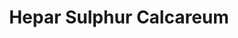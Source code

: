 ---
title: Hepar Sulphur Calcareum
slug: hepar_sulphur
category: general
cirillic: Гепар сульфур
base_description: Гепар сульфур, Гепар сульфур калькареум
image: hepar_sulphur.jpg
miasm: Сикоз, Псора
group: Животные

key_characteristic: |
  ### Крайняя чувствительность и реактивная гневная защита.
  
  **Ключевая, центральная черта Hepar Sulphur — это:**<br>
  гиперчувствительность ко всем воздействиям и взрывная, гневная реакция на любое раздражение.<br>
  Вся энергия направлена на защиту от внешнего мира, который воспринимается как постоянная угроза и источник боли.

typical_features:
typical_features_images:
typical_features_captions:

description: |
  **Hepar Sulphur** - это нечистый, с точки зрения химии, сульфат кальция.
  
  Его впервые приготовил Ганеман. <br>
  Он нагрел до высоких температур белый внутренний слой устричной раковины (калькарея карбоника) 🐚🦪с серой (сульфур) 💥💥💥<br>
  Препарат сочетает в себе черты животного- моллюска, минерала - сульфур и огня🔥!<br>
  От моллюска препарат взял - страх быть одному, чувствительность и ранимость, боязнь острых предметов, сверхчувствительность к шуму и боли.<br> 
  От сульфура - торопливость, раздражительность, озабоченность внешним видом, ему кажется, что окружающие не ценят его и не оказывают должного уважения.<br> 
  Огонь даёт ярость, злость, желание убить, страстное желание поджечь-(пиромания).<br> 
  В целом, получился тяжелый  препарат, лепрозорго миазма.<br> 
  Как ситуативное назначение препарат незаменим при нагноительных процессах: нарывах, абсцессах, свищах, фурункулах, карбункулах, панарийциях, гнойных ранах, и других патологических процессах, где есть гной.<br> 
  Это лекарство прекрасно вычищает все гнойные раны без всяких антибиотиков! <br>
  
  🔴 Он поражает НЕРВЫ, делая пациента СВЕРХЧУВСТВИТЕЛЬНЫМ ко всем впечатлениям; к холоду; к боли; прикосновению, шуму, запахам, сквозняку; самая незначительная боль вызывает обморок. (Фатак)
  
  **Ключевая, центральная черта Hepar Sulphur — это:**<br>
  Гиперчувствительность ко всем воздействиям и взрывная, гневная реакция на любое раздражение.
  
  🟡 *На физическом уровне:* Полная незащищенность и болезненная чувствительность к малейшим раздражителям (холодному воздуху, прикосновению, сквозняку, боли).<br> 
  🔸 Организм реагирует на проникновение извне бурно и гнойно (нагноения, абсцессы, воспаления).<br> 
  Физическое состояние характеризуется ощущением, будто в теле заноза или осколок стекла.<br>
  🟡 *На эмоциональном уровне:* Чрезвычайная психическая ранимость и уязвимость.<br> 
  🔸 Человек чувствует себя незащищенным, легко обижается, воспринимает любые слова и действия в свой адрес как личное оскорбление.<br> 
  🔸 Это вызывает мгновенную, неконтролируемую вспышку гнева, ярости и злобы.<br> 
  🔸 Реакция — взрывная и резкая, как у раковины, которая резко захлопывается при прикосновении.<br>
  🟡 *На ментальном уровне:* Состояние крайней раздражительности и нетерпимости.<br> 
  🔸 Желание изолироваться от любого воздействия, которое может причинить боль.<br> 
  🔸 Мысли сосредоточены на своей обиде и боли, возникает сильное желание отомстить обидчику.<br> 
  🔸 Это создает ментальные "границы", но не здоровые, а хрупкие и колючие, как стена из шипов.
  
  **Вся энергия направлена на защиту от внешнего мира, который воспринимается как постоянная угроза и источник боли.**
  
  🔵 **Фатак**<br>
  Это блондин, вялый, у него слабые мышцы; Поражается СОЕДИНИТЕЛЬНАЯ ТКАНЬ, в результате возникает выраженная СКЛОННОСТЬ К НАГНОЕНИЮ.<br> 
  Гепар сульфур имеет особое сродство со СЛИЗИСТЫМИ ОБОЛОЧКАМИ ДЫХАТЕЛЬНЫХ ПУТЕЙ, где он вызывает обильную секрецию.<br> 
  Все выделения обильные; зловонные; как старый сыр; кислые, также как и стул, запах, исходящий от тела, пот.<br> 
  Пациент ПОТЕЕТ ЛЕГКО и обильно; но не осмеливается раскрыться, раздеться; потоотделение не облегчает его самочувствия.<br> 
  Железы (лимфатические узлы) воспалены; опухшие и нагнаиваются.<br> 
  Пациент ЗЯБКИЙ; даже в жаркую погоду ходит в пальто. Ощущение, как будто ветер дует на больное место, часть тела. Простывает в холодную сырую погоду.<br> 
  Боли - в виде болезненности (болит, как рана, воспаленное место), КОЛЮЩИЕ; как от острых заноз.<br> 
  Обычно поражается кожа естественных складок тела; ЛЮБОЕ ПОВРЕЖДЕНИЕ НАГНАИВАЕТСЯ. Угрожающий абсцесс; скапливается много густого гноя.<br> 
  Это средство вызывает нагноение вокруг инородного тела и способствует его удалению.<br> 
  Желтый цвет; мокроты, склер, пота. Мастоидит. <br> 
  Бок, на котором пациент лежит ночью, постепенно становится очень болезненным; пациент должен перевернуться. Пеллагра. Твердые, с ощущением жжения узлы.<br> 
  Пациент ранимый психически и физически.<br> 
  Последствия травмы, подавления высыпаний, применения ртути. Слабость с дрожанием после курения табака. Боли в костях, кариес (остеомиелит). Спазмы после травмы, повреждения.

  🔥Делюзия - мир в огне.<br> 
  
  Его девиз: <br>
  🔥ВСЁ ОЧИЩАЕТСЯ ОГНЕМ!<br>
  🔥Хочет поджечь вещи.<br> 
  🔥Пиромания.<br>
  
  ✅Для него характерна уязвимость на всех уровнях ментальном, эмоциональном и физическом. <br>
  ✅Он тонко чувствует любую боль и часто кажется, что его жалобы не пропорциональны болезни или повреждению.<br> 
    
  ✅Часто  кажется, что он не защищен от внешних сил.<br> 
  Желание защиты, в которой нуждается этот человек, может привести его к ограничению деятельности вплоть до боязни открытого пространства.<br> 
  Он может идти на все ради обеспечения своей безопасности, например, предпочитает жениться на богатой невесте, а не на той, которую он по-настоящему любит.<br> 
    
  ✅Фактически на него может сильно действовать даже чужая боль; например, когда он просто слышит о несчастном случае, то может начать дрожать всем телом или у него открывается рвота.<br> 
    
  ✅Когда он чувствует, что его безопасности что-то угрожает, то у него возникает реакция гнева или даже ярости.<br> 
  Его импульсы сильные и даже яростные.<br> 
    
  🆘Если будет в руке нож, то может убить - такой импульс.<br> 
    
  ⚠️Кент не рекомендует стричься у такого парикмахера.<br>
    
  ✅Физическая конституция его также ранима.<br> 
  Инфекция легко поражает этого человека, как системно - все формы лихорадки и даже вплоть до сепсиса, так и местно - с образованием абсцесса и нагноения.<br> 
    
  ✅Кроме того, он страдает от любого внешнего воздействия: от погоды, шума, света, химических реагентов, но особенно от холода.<br>
    
  ✅ Запоминающейся особенностью является чувствительность к холодным поверхностям.<br> 
  Прикосновение к такой поверхности даже кончиком пальца может вызвать общее ухудшение.<br> 
  В этом симптоме снова проявляется идея обнажённых и сверхчувствительных нервных окончаний.<br> 
  Реакция — кашель или озноб — наступает НЕМЕДЛЕННО, без задержки.<br> 
  Эти симптомы может вызвать даже высовывание руки или ноги из-под одеяла.

description_images:
  - hepar_sulphur_description-1.jpg
  - hepar_sulphur_description-2.jpg
description_captions:
  - Calcarea carbonica
  - Sulphur
clinical_indications: |

etiology: |

remedy_miasms:
  - title:
    image:
    alt:
    content: |
      Миазм Hepar Sulphur — это сочетание **псоры** и **сикоза**, с ведущей ролью **сикоза**.
    
      **1. Сикотический миазм (ведущий)**<br>
      Это наиболее ярко выраженный компонент. Сикоз — это миазм избыточной, извращенной реакции, гипертрофии и нагноения.<br>   
      *Гиперчувствительность и реактивность:* Крайняя, болезненная чувствительность ко всем воздействиям (холоду, прикосновению, боли) — классическая сикотическая черта, когда организм неадекватно сильно реагирует на раздражитель.<br> 
      *Склонность к нагноениям:* Самый характерный физический признак. Любая инфекция, любая ранка не просто воспаляется, а обязательно переходит в стадию образования гноя, абсцессов, фурункулов. Организм не может разрешить конфликт здоровым образом и создает гнойный очаг.<br>
      *Ощущение «занозы»:* Чувство, будто в теле заноза или осколок стекла, — это метафора сикотического нарушения: организм яростно пытается отторгнуть что-то инородное, чего на самом деле нет, через гнойный процесс.
        
      **2. Псорический миазм (фоновый)**<br>
      Псора — это миазм недостаточности, сверхчувствительности и реакции на нарушение границ.<br>
      *Чувство уязвимости и незащищенности:* Базовая псорическая тревога, ощущение, что мир враждебен и может причинить боль. Это фундамент, на котором строится сикотическая сверхреакция.<br>
      *Истощаемость:* После бурных реакций (гнева или гнойного процесса) наступает сильное истощение, что характерно для псоры.
      
      **Лепрозный миазм** (глубина патологического процесса и характера психических реакций)<br>
      *Ярость и желание убить:* Классический Hepar Sulphur — один из самых гневных и мстительных препаратов. Его реакция — не просто раздражение, а настоящий взрыв ярости с желанием причинить вред обидчику. Это выходит за рамки "просто" сикоза и приближается к деструктивной энергии лепрозного миазма.<br>
      *Пиромания (желание поджечь):* Это чистейшая черта лепрозного миазма — желание уничтожить через огонь, символически очиститься от источника страданий. И это есть в патогенезе Hepar Sulphur.<br>
      *Физическое разрушение:* Гнойные процессы Hepar Sulphur (абсцессы, фурункулы) при крайней, запущенной степени могут вести к разрушению тканей, что также сближает его с лепрой.

symptoms_by_system: |
  **Фатак С.Р.**
  
  **ГОЛОВА**<br>
  🔸 Головокружение усиливается при езде в экипаже или когда пациент трясет головой.<br> 
  🔸 Роющая боль в правом виске и в корне носа; усиливается от движения; при наклоне.<br> 
  🔸 Волосы выпадают; на отдельных участках, после головной боли.<br> 
  🔸 Кожа волосистой части головы болезненная и чувствительная.<br> 
  🔸 Болезненный узел («шишка») на голове.<br> 
  🔸 Холодный пот на голове.<br> 
  🔸 Постоянная давящая боль в половине головного мозга, как от пробки.
  
  **ГЛАЗА**<br>
  🔸 Пятна или язвы на роговице.<br> 
  🔸 Гипопион - скопление гноя в передней камере глаза.<br> 
  🔸 Пациент видит предметы в красном цвете, они кажутся слишком большими.<br> 
  🔸 Мелкие папулы (прыщики) окружают воспаленный глаз.<br> 
  🔸 Светобоязнь.<br> 
  🔸 Поле зрения сужено наполовину.<br> 
  🔸 Нечувствительность сетчатки из-за наблюдения затмения солнца.
  
  **УШИ**<br>
  🔸 Стреляющая боль в ушах.<br> 
  🔸 Повышенное образование ушной серы.<br> 
  🔸 Перфорация барабанной перепонки.<br> 
  🔸 Вонючие выделения из уха.<br> 
  🔸 Мастоидит.<br> 
  🔸 Шелушение кожи (перхоть) на ушах и за ушами.
  
  **НОС**<br>
  🔸 Нос закладывает или начинается чихание и появляются жидкие выделения каждый раз, когда пациент попадает на холодный сухой ветер.<br> 
  🔸 Носовое кровотечение; в том числе после пения.<br> 
  🔸 Болезненность в корне носа.<br> 
  🔸 Нос заложен и болит.<br> 
  🔸 Запах из носа, как будто старый сыр.<br> 
  🔸 Сенная лихорадка (поллинэз).<br> 
  🔸 Простуда в период разгара и старый катар.<br> 
  🔸 Каждый раз чихает от холодного ветра.
  
  **ЛИЦО**<br>
  🔸 Желтое, с синими кругами вокруг глаз.<br> 
  🔸 Трещина посередине нижней губы.<br> 
  🔸 Боль в костях при прикосновении.<br> 
  🔸 Стреляющая боль в нижней челюсти возникает, когда пациент открывает рот. <br>
  🔸 Язвы в углу рта.<br> 
  🔸 Верхняя челюсть выступает, выдается вперед.<br> 
  🔸 Герпетические высыпания по ходу первой ветви тройничного нерва.<br> 
  🔸 Прыщики (папулы) на лбу, исчезающие на открытом воздухе.<br> 
  🔸 Плотная опухшая щека; твердый нарост на ней.

  **РОТ**<br>
  🔸 Зубы шатаются.<br> 
  🔸 Полые, кариозные зубы кажутся слишком длинными.<br> 
  🔸 Кровоточивость десен.<br> 
  🔸 Язвы на мягком нёбе, разъедающие нёбный язычок.<br> 
  🔸 Зловонное дыхание.<br> 
  🔸 Афты с нагноением, образованием пустул на внутренней поверхности губ и щек.
  
  **ГОРЛО**<br>
  🔸 Опухание миндалин и желез на шее.<br> 
  🔸 Острый паратонзиллит (паратонзиллярный абсцесс).<br> 
  🔸 Колющая боль, как от застрявшей в горле рыбьей кости или щепки; распространяется в уши, когда пациент зевает.<br> 
  🔸 Ощущение пробки в горле.<br> 
  🔸 Откашливает из горла слизь.<br> 
  🔸 Зоб (справа), боль из него отдает в голову.<br> 
  🔸 Колотье распространяется из горла в ухо при глотании.<br> 
  🔸 Хронический тонзиллит, сопровождающийся тугоухостью.

  **ЖЕЛУДОК**<br>
  🔸 Страстное желание кислого, приправленной пищи и стимулирующих веществ; уксуса.<br>
  🔸 Желудок слабый; жжение и тяжесть в желудке, если чуть-чуть поест; легко возникает расстройство.<br> 
  🔸 Еда освежает, но вызывает тяжесть в желудке.<br> 
  🔸 Пьет торопливо, в спешке.<br> 
  🔸 Отвращение к жирной пище.<br> 
  🔸 Временами появляется желание что-нибудь съесть, но когда получает желаемое, аппетит пропадает.<br> 
  🔸 Желудок болит при ходьбе, как будто он свободно болтается.
  
  **ЖИВОТ**<br>
  🔸 Колотье в области печени усиливается при ходьбе, кашле, дыхании, от прикосновения.<br> 
  🔸 Стул мягкий, но удаляется с трудом.<br> 
  🔸 Живот вздутый, напряженный.<br> 
  🔸 Из ануса выделяется зловонная слизь.<br> 
  🔸 Кровотечение из прямой кишки при мягком стуле.<br> 
  🔸 Понос после питья холодной воды.<br> 
  🔸 Гепатит.<br> 
  🔸 Абсцесс печени.<br> 
  🔸 Стул кислый, белый.<br> 
  🔸 Геморрой.

  **МОЧЕВЫДЕЛИТЕЛЬНАЯ СИСТЕМА**<br>
  🔸 Моча вытекает медленно; с трудом; падает отвесно. Должен подождать, пока моча потечет.<br> 
  🔸 После мочеиспускания выделяется кровь или гной.<br> 
  🔸 Нефрит после экзантемы.<br> 
  🔸 Кажется, что в мочевом пузыре всегда остается немного мочи; в том числе - после мочеиспускания.
  
  **МУЖСКИЕ ПОЛОВЫЕ ОРГАНЫ**<br>
  🔸 Язвы, похожие на шанкр, на крайней плоти.<br> 
  🔸 Простаторея после мочеиспускания, во время стула.<br> 
  🔸 Зловонные кондиломы.<br> 
  🔸 Упорная гонорея.<br> 
  🔸 Кожа в складках между мошонкой и бедрами мокнет и воспаляется.<br> 
  🔸 Нагноение паховых лимфатических узлов.
  
  **ЖЕНСКИЕ ПОЛОВЫЕ ОРГАНЫ**<br>
  🔸 Выделение крови из матки во время или после стула.<br> 
  🔸 Крайне зловонные, горячие, с пленками, гнойные бели; пахнут, как старый сыр.<br> 
  🔸 Абсцесс половых губ, сопровождающийся выраженной чувствительностью.<br> 
  🔸 Зуд сосков и промежности усиливается во время менструации.<br> 
  🔸 Рак с изъязвлением.<br> 
  🔸 Коитус очень болезненный из-за увеличения и антеверсии матки в сочетании с конгестией яичников.

  **ДЫХАТЕЛЬНЫЕ ОРГАНЫ**<br>
  🔸 Гортань чувствительна к холодному воздуху; болезненная.<br> 
  🔸 Пациент теряет голос и кашляет после пребывания на холодном сухом ветру.<br> 
  🔸 Кашляет, если хотя бы немного раскроется в постели.<br> 
  🔸 Охриплость: хроническая, в том числе у певцов.<br>
  🔸 Свистящее дыхание, задыхается - вынужден запрокинуть голову.<br> 
  🔸 Кашель удушливый, лающий; усиливается от холодного питья или в первой половине суток (до полудня); отрывистый кашель; кашель как от попавшего в дыхательные пути перышка.<br> 
  🔸 СЛАБОСТЬ И ОБИЛИЕ ВЛАЖНЫХ ХРИПОВ в грудной клетке; ЖИДКАЯ мокрота; но пациент не может ее откашлять; на холодном воздухе возникает ощущение стягивания, сжатия груди.<br> 
  🔸 Большое количество густой желтой мокроты. Бронхит рецидивирует при каждой простуде.<br> 
  🔸 Ощущение, как будто в грудной клетке - капли горячей воды.<br> 
  🔸 Астма; в том числе после подавления симптомов. Пациент плачет перед кашлем. Афония. Кашель сильнее с вечера до полуночи.
 
  **СЕРДЦЕ**<br>
  🔸 Сердцебиение с резкой колющей болью (колотьем).

  **СПИНА**<br>
  🔸 Ощущение ползания мурашек в области правой лопатки.
  
  **КОНЕЧНОСТИ**<br>
  🔸 Новообразование, окруженное капсулой, в области верхушки локтя.<br> 
  🔸 Панариций.<br> 
  🔸 Боль в ногте большого пальца стопы при малейшем надавливании.<br> 
  🔸 Легко возникает вывих в суставах пальцев рук.<br> 
  🔸 Боль, заставляющая хромать, в тазобедренном суставе; хуже при ходьбе.<br> 
  🔸 Опухание колена, лодыжки и стопы.<br> 
  🔸 Тянущие боли в конечностях.<br> 
  🔸 Абсцесс в подмышечной области.<br> 
  🔸 Опухание стоп в области голеностопных суставов, в сочетании с затруднением дыхания.

  **КОЖА**<br>
  🔸 Кожа чувствительна к прохладному воздуху.<br> 
  🔸 Зловонные мокнущие высыпания в складках кожи.<br> 
  🔸 Вялотекущие пульсирующие язвы, окруженные более мелкими язвами или папулами, или нарывами (фурункулами).<br> 
  🔸 Кожа потрескавшаяся, глубокие трещины на кистях и стопах.<br> 
  🔸 Очень чувствительные к прикосновению герпетические пузырьки.<br> 
  🔸 Хроническая и рецидивирующая крапивница.<br> 
  🔸 Ангионевротический отек.<br> 
  🔸 От тела исходит скверный запах.<br> 
  🔸 Импетиго. Кожа Скудные грануляции.

  **СОН**<br>
  🔸 Бессонница; видит тревожные сны - пожар, огонь.<br> 
  🔸 Неосвежающий сон.<br> 
  🔸 Просыпается ночью при возникновении эрекции и позыва на мочеиспускание.

  **ЛИХОРАДКА**<br>
  🔸 Тяжелая, септическая лихорадка; гектическая лихорадка.<br> 
  🔸 Обильное потоотделение: при незначительной нагрузке; днем и ночью.<br> 
  🔸 Пот кислый, липкий, зловонный.<br> 
  🔸 Ночные поты.

symptoms:
  common:
    - Крайняя зябкость. Резкое, крайнее ухудшение от малейшего холода, сквозняка, холодного ветра. Пациент кутается, закрывает шею, голову, стремится к теплу. 
    - Симптомы, когда высовывает руку из-под одеяла.
    - Сверхчувствительность к боли. Все боли рвущие, колющие, стреляющие. 
    - Теряет сознание от боли.
    - Нагноения.
    - Панариции.
    - Зловонные выделения (как испорченный сыр, или кислый запах).
    - Профузный, кислый, зловонный пот, часто холодный. Пот, который пахнет старым сыром или кислым пивом.
    - Ночное потоотделение, не приносящее облегчения.
    - Вскрывает воспаление вокруг инородных тел.
    - Ощущение, будто в теле заноза или осколок стекла. 
    - Крайняя болезненность пораженных частей, невыносимость прикосновения.
    - Чаще правостороннее поражение (ангины, отиты, невралгии).
    - Сильнейшее истощение и слабость после болезней или вспышек гнева. Озноб и дрожь при малейшем раскрывании.
  mental:
    - Угнетенный и печальный.
    - Внезапно слабеет память.
    - Ранимый, чувствительный - психически и физически.
    - Вздорный, с ним трудно ладить, ничто ему не нравится, не доставляет удовольствия; не нравятся люди, места:  он сердится, возражает и впадает в неистовство.
    - Раздражительный или НЕДОВОЛЬНЫЙ - собой и другими.
    - Свирепый - хочет убить обидчика, хочет устроить пожар.
    - Торопливо говорит, торопливо пьет. Слова выкатываются, натыкаясь друг на друга.
    - Несговорчивый, своенравный, сердитый ребенок. Ребенок не смеется, занят сам собой. Сидит тихо в углу и молчит.
    - Крайняя раздражительность и гнев:  Вспышки бешеного, неконтролируемого гнева по малейшему поводу. Готовность оскорбить, ударить, проклясть. Ярость от боли. После вспышки — раскаяние и слабость.
    - Чрезмерная чувствительность ко всем раздражителям:  к боли, к холоду, к шуму, к свету, к прикосновениям, к критике, к противоречию. Воспринимает все как личное оскорбление.
    - Подавленность и отчаяние:  Чувствует себя несчастным, больным, ни на что не способным. Трусливость (особенно в темноте). Отчаяние от физического страдания.
    - Поспешность и нетерпение:  Все делает быстро, говорит быстро, торопится, но при этом легко срывается.
    - Подозрительность:  Кажется, что над ним смеются, его не уважают, его обманывают.
  particular:
    - «Ощущение пробки в голове»:  Чувство, будто в голове (часто с одной стороны) застряла пробка, которая вызывает давящую, распирающую боль.
    - «Ощущение рыбьей кости в горле»:  Постоянное чувство, будто в горле застряла мелкая кость, хотя объективно там ничего нет.
    - «Гнойный мешок»:  Склонность к быстрому нагноению любого воспаления. Любая ранка, царапина, фурункул или ангина не просто воспаляются, а обязательно переходят в стадию образования густого, желтого, часто кровянистого гноя. Организм не может разрешить конфликт иначе как через нагноение.
    - «Сырный пот»:  Пот и другие выделения организма (из ран, из ушей) имеют специфический нестерпимо кислый или сырный запах.
    - Улучшение от влажности:  Несмотря на резкое ухудшение от холодного и влажного (сквозняка), состояние часто улучшается от теплой, влажной погоды (как перед грозой) и в теплом влажном помещении.
    - Абсцессы формируются быстро и болезненно, но вскрываются с трудом. Кожа вокруг них крайне чувствительна.
    - Кашель облегчается от теплого укутывания головы.

application: |

modalities:
  deterioration:
    - От ХОЛОДНОГО сухого ВОЗДУХА (Фатак)
    - ЗИМОЙ (Фатак)
    - От ХОЛОДНОГО ВЕТРА, СКВОЗНЯКОВ (Фатак)
    - Если ЧАСТЬ ТЕЛА ЗАМЕРЗНЕТ (Фатак)
    - От МАЛЕЙШЕГО РАСКРЫВАНИЯ (Фатак)
    - От МАЛЕЙШЕГО ПРИКОСНОВЕНИЯ (Фатак)
    - От незначительного шума и напряжения (Фатак)
    - ПОСЛЕ ПИТЬЯ ХОЛОДНОЙ ВОДЫ (боль, как будто в горле застряла заноза или рыбья кость)
    - ЕСЛИ ПРОМОЧИЛ НОГИ И ЗАМЕРЗЛИ НОГИ.
    - Когда лежит на больной части тела (Фатак)
    - От ртути (Фатак)
    - Ночью (Фатак)
  improvement:
    - От ЖАРА, ТЕПЛА (Фатак)
    - От ТЕПЛОГО УКУТЫВАНИЯ, в том числе ГОЛОВЫ (Фатак)
    - От ВЛАЖНОГО ТЕПЛА, ЖАРА (Фатак)
    - При ВЛАЖНОЙ ПОГОДЕ (Фатак)

keywords:
  - Яростная крайность Калькареи и Сульфура
  - Люди, на которых он полагается, плохо относятся и оскорбляют его
  - Сильный гнев
  - Малейшая рана становится гнойной
  - Когда нагноение неизбежно, помогает вскрыть абсцесс и завершить заживление
  - Сверхчувствительность психическая и физическая
  - Очень чувствителен к холодному воздуху
  - Крупозный кашель
  - Кожа и больные места крайне чувствительны к прикосновению
  - Пот обильный, но не приносит облегчения
  - Выделения с отвратительным запахом
keywords_images: 
  - hepar_sulphur_key-1.jpg
  - hepar_sulphur_key-2.png
keywords_captions:
  - Склонен поджигать предметы и получает от этого удовольствие, часто чиркает спичкой 
  - Потливость днем и ночью без облегчения
  
images_block:
  - hepar_sulphur-1.png
  - hepar_sulphur-2.png
images_block_captions:
  - Абсцесс у корня запломбированного зуба. Боль при открывании рта и после холодной воды
  - Желтые выделения

characteristic: |
  💎 **«Портрет» Hepar Sulphur**<br>
  
  Представьте себе человека (или ребенка), который:<br>
  *Физически:* Постоянно мерзнет, кутается в шарф, боится открыть окно. Вечно болеет ангинами, которые всегда заканчиваются гнойными пробками, или у него нарывают самые маленькие царапины. От него пахнет кислым потом.<br> 
  *Эмоционально:* Невероятно обидчив и раздражителен. На любое замечание или даже безобидный вопрос может взорваться яростью, накричать, хлопнуть дверью. Он похож на гнойный нарыв, который вот-вот лопнет от малейшего прикосновения.<br>
  *Странные и необъяснимые симптомы :* Он говорит, что чувствует, будто у него в горле кость застряла, а в голове — пробка. Его единственное желание — чтобы его оставили в покое в теплой, влажной комнате, где нет сквозняков и раздражающих людей.<br>
    
  Это и есть **Hepar Sulphur** — сверхчувствительный, гневный, с склонностью к быстрому и болезненному нагноению на всех уровнях существования.
    
characteristic_images: 
characteristic_captions:

differential_diagnosis: |

antidotes: |
  Acidum nitricum, Arsenicum album, Mercurius, Lachesis, Silicea. (Кент, Аллен)
  
  **Берике**<br>
  Антидоты:  вellad.; сham. Sil.<br> 
  Подобные:  Aeon. Spongia; Staphis. Silicea; Sulph.; сalc. sulph. (гипс); Myristica.<br>
  Hepar. является антидотом при нежелательных последствиях лечения Merc.; lod. Potass; Oleum jecoris. Также устраняет вызванную эфиром слабость.

custom_blocks:
  - title: Кашель
    image: hepar_sulphur.png
    alt:
    content: |
      ❗️  **Один из главных препаратов при лающем кашле.**<br>
      🔸 Хриплый кашель с мокротой, которая как будто застревает и ее трудно откашливать.<br> 
      🔸 Также может быть повышенная чувствительность к холоду или сквознякам.<br>
      🔸 Ощущение, что мокрота застревает глубоко в груди или горле, особенно при раздражительности или боли в горле.<br>
      🔸 Кашель чаще после 3 ночи.<br>
      🔸 Кашель приступообразный, улучшение от теплого питья.

personality: |
  🔥 **Нерон и Иван Грозный как исторические Hepar Sulphur-типы**
  
  📜 Документально подтвержденные симптомы и поведение:
    
  **Взрывная, мстительная ярость и подозрительность:**<br>
  🔹 Иван Грозный в припадке гнева убил своего собственного сына ударом посоха в висок. Его правление характеризуется крайней жестокостью, массовыми казнями (опричнина) и параноидальной подозрительностью ко всем вокруг. → Hepar Sulphur: «Бешеный гнев по любому поводу», «Желание убить того, кто причинил боль», «Подозрительность».<br>
  🔹 Нерон, известный своими чудовищными казнями (включая собственную мать), невыносимой обидчивостью и страхом перед заговорами. Любое неповиновение или мнимое оскорбление вызывало мгновенную и жестокую расправу. → Hepar Sulphur: «Невыносимость противоречий», «Чувствительность к малейшему прикосновению» (в психическом смысле).
    
  **Гиперчувствительность и потребность в изоляции:**<br>
  🔹 Оба тирана патологически боялись покушений и предательства. <br>
  - Иван Грозный создал опричнину — личную гвардию, изолированную от общества, призванную защитить его от «изменников». <br>
  - Нерон жил в постоянном страхе.<br> 
  → Hepar Sulphur: «Чувствителен ко всем воздействиям», «Ухудшение от холодного воздуха» (метафора враждебного окружения), «Желание укрыться, спрятаться».<br>
  🔹 Их гнев часто был реакцией на эту гиперчувствительность. Малейший намек на неповиновение («холодный сквозняк» нелояльности) вызывал «гнойную» вспышку насилия.
    
  **Состояние во время болезни и разложения:**<br>
  🔹 Поздние годы обоих правителей — это картина физического и морального разложения.<br>
  - Иван Грозный страдал от болезненных нарывов и подагры, его тело, по некоторым описаниям, издавало зловоние.<br>
  - Нерон, по преданиям, впадал в безумие.<br> 
  → Hepar Sulphur: «Склонность к любым нагноениям», «Все выделения имеют запах старого сыра», «Раздражительность и гнев во время болезни».
    
  📜 **Цитаты и поведение, звучащие как реперторий Hepar Sulphur:**<br>
  🟡 *Любая фраза вроде:* «Казнить! Казнить всех!» — прямое соответствие состоянию «желания убить обидчика».<br>
  🟡 *Параноидальные вопросы:* «А не смеются ли они надо мной?» — отражают ключевую черту: «Ощущение, что его не уважают, высмеивают».
    
  🎯 **Вывод:**<br>
  Иван Грозный и Нерон — архетипический *Hepar Sulphur* у абсолютной власти:<br>
  🔸 Глубокая, псорическая рана (ранняя потеря родителей, борьба за власть) породила чувство уязвимости.<br>
  🔸 Защитой стала сикотическая реакция: создание системы тотальной подозрительности («гнойный очаг» в государстве) и взрывная, уничтожающая ярость на любое «прикосновение» к этой ране.<br>
  🔸 Их правление — это история незаживающей, болезненной раны, которая гноится и заражает все вокруг, требуя все новых и новых жертв.

personality_images:
  - hepar_sulphur_personality-1.webp
  - hepar_sulphur_personality-2.jpg

personality_captions:
  - Нерон — римский император, чья параноидальная жестокость и обидчивость идеально отражают сущность Hepar Sulphur.
  - Иван IV Грозный — классический пример мстительного, подозрительного и крайне жестокого Hepar Sulphur-типа.

сultural_аrchetypes: |
  💎 **Тип "Обиженный мститель" или "Ходячая бомба":**<br>
  🔸 Человек, носящий в себе старую обиду, которая не зажила, а нагноилась.<br>
  🔸 Крайне обидчив, любое слово или взгляд могут быть восприняты как личное оскорбление, требующее немедленной и жестокой мести.<br>
  🔸 Его гнев подобен взрыву: внезапный, яростный и разрушительный. После взрыва может наступить период истощения и раскаяния, но следующая обида снова приведет к взрыву.

  🎭 **Критерии Hepar Sulphur-персонажа:**
    
  **Физически**<br>
  🔹 Постоянно болеет ангинами, фурункулами, абсцессами. Все раны у него гноятся.<br>
  🔹 Страшно мерзнет, кутается в одежду, ненавидит сквозняки и холодный ветер.<br>
  🔹 Кожа и все выделения имеют характерный «сырный» или «нестерпимо кислый» запах.
    
  **Психологически**<br>
  🔹 «Еж в кольце врагов» — воспринимает мир как враждебное место, полное угроз. Живет в состоянии постоянной обороны.<br>
  🔹 Его девиз: «Лучший вид защиты — нападение». Оскорблен первым, наносит удар первым.<br>
  🔹 Не выносит, когда его торопят, противоречат ему или прикасаются к нему (физически или психически).
    
  **Сюжетно**<br>
  🔹 Персонаж, который из-за старой обиды или предательства затаивает злобу и годами вынашивает план мести (Граф Монте-Кристо — но здесь больше Nitric acidum, более холодная месть).<br>
  🔹 Взрывной, несдержанный персонаж, который на совещании может внезапно впасть в ярость из-за пустяка.<br>
  🔹 Ребенок, который в песочнице в ответ на отобранную лопатку не плачет, а сразу бьет обидчика совком по голове.
  
  🎭 **Ключевые черты Hepar Sulphur в кино, мультфильмах и литературе:**<br>

  📖 **Литературные персонажи**<br>
  🔹 Профессор Мориарти (в некоторых интерпретациях) — если Chamomilla это его раздражительность, то Hepar Sulphur — это его мстительность, подозрительность и готовность к жестокой, личной мести против Холмса, который постоянно «задевает» его своим вмешательством.
    
  🎬 **Кино**<br>
  🔹 Джофри Баратеон («Игра Престолов») — в нем, помимо Chamomilla, ярко выражен Hepar Sulphur. Его жестокость — это не просто каприз, это мстительная, садистская реакция на любое perceived неуважение к его королевской особе. Его страхи и паранойя также очень характерны.<br>
  🔹 Капитан Ахав («Моби Дик») — его одержимость местью Белому Кию, который покалечил его, — это чистейший Hepar Sulphur. Старая рана (физическая и психическая) не зажила, а стала гноиться, отравляя всего человека и требуя разрушительной расплаты.
    
  📺 **Мультфильмы/Аниме**<br>
  🔹 Гастон («Красавица и Чудовище») — его ярость и мстительность, когда Белль отвергает его, мгновенно перерастающие в желание уничтожить и Чудовище, и всех, кто встанет на его пути. Он не выносит «холодного приема» и противоречий.<br>
  🔹 Скар («Король Лев») — его физическая ущербность (шрам) отражает его психическую рану — зависть и обиду на Муфасу. Эта рана гноится годами, пока не выливается в предательство и убийство. Позже его правление приводит землю к упадку и гниению.
    
  **Вывод:**
    
  ❗️Hepar Sulphur — это архетип «Ходячей раны». Его драма — в незаживающей обиде и уязвимости, которая защищается колючками взрывной ярости и мстительности. Весь его мир инфицирован этой раной, что проявляется и на физическом уровне (гнойники), и на психическом (паранойя).
    
  **Ключевые метафоры Hepar Sulphur:**<br>
  🔸 «Гнойный нарыв» — накопленная обида, которая должна прорваться наружу яростью.<br>
  🔸 «Осколок стекла/заноза» — ощущение, что внутри сидит что-то острое, болезненное и инородное, что нужно извлечь любой ценой.<br>
  🔸 «Еж в кольце врагов» — мировосприятие, основанное на глубочайшей подозрительности.
    
  **Ключевые паттерны Hepar Sulphur в культуре:**<br>
  🔸 Мстительные злодеи, чья мотивация — старая обида.<br>
  🔸 Вспыльчивые, несдержанные тираны, правящие через страх.<br>
  🔸 Персонажи, буквально или метафорически источающие гниль и разложение.
    
  **Психологический профиль:**<br>
  🔸 Обида как топливо для мести (Капитан Ахав)<br>
  🔸 Ярость как единственный известный способ защиты (Джофри Баратеон)<br>
  🔸 Физическая болезненность и раздражительность (Скар)
    
  ❗️ Все примеры иллюстрируют триаду Hepar Sulphur: уязвимость/обида → подозрительность/паранойя → взрывная, мстительная ярость.

сultural_аrchetypes_images:
  - captain_ahav.jpg
  - gaston.jpg
сultural_аrchetypes_captions:
  - Капитан Ахав («Моби Дик») — одержимость местью за старую рану.
  - Гастон («Красавица и Чудовище»)

sources:
  - text: Kiberis - Фатак С.Р.
    url: https://kiberis.ru/?p=144&a=21
  - text: Гомеопатия - Наука и Искусство
    url: https://t.me/EBH_ru/1534
---